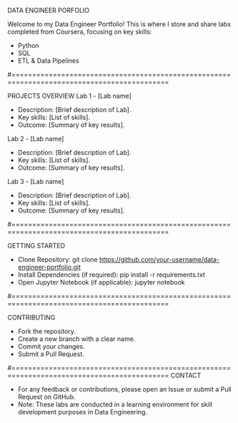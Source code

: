 DATA ENGINEER PORFOLIO

Welcome to my Data Engineer Portfolio! This is where I store and share labs completed from Coursera, focusing on key skills:
- Python
- SQL
- ETL & Data Pipelines

#============================================================================================

PROJECTS OVERVIEW
Lab 1 - [Lab name]
- Description: [Brief description of Lab].
- Key skills: [List of skills].
- Outcome: [Summary of key results].

Lab 2 - [Lab name]
- Description: [Brief description of Lab].
- Key skills: [List of skills].
- Outcome: [Summary of key results].

Lab 3 - [Lab name]
- Description: [Brief description of Lab].
- Key skills: [List of skills].
- Outcome: [Summary of key results].

#============================================================================================

GETTING STARTED
- Clone Repository: git clone https://github.com/your-username/data-engineer-portfolio.git
- Install Dependencies (if required): pip install -r requirements.txt
- Open Jupyter Notebook (if applicable): jupyter notebook

#============================================================================================

CONTRIBUTING
- Fork the repository.
- Create a new branch with a clear name.
- Commit your changes.
- Submit a Pull Request.

#============================================================================================
CONTACT
- For any feedback or contributions, please open an Issue or submit a Pull Request on GitHub.
- Note: These labs are conducted in a learning environment for skill development purposes in Data Engineering.
